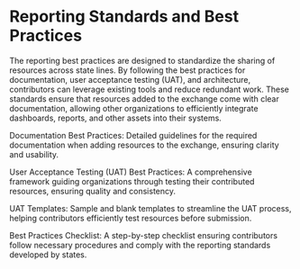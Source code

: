 # Reporting Standards and Best Practices
The reporting best practices are designed to standardize the sharing of resources across state lines. By following the best practices for documentation, user acceptance testing (UAT), and architecture, contributors can leverage existing tools and reduce redundant work. These standards ensure that resources added to the exchange come with clear documentation, allowing other organizations to efficiently integrate dashboards, reports, and other assets into their systems.

Documentation Best Practices: Detailed guidelines for the required documentation when adding resources to the exchange, ensuring clarity and usability.

User Acceptance Testing (UAT) Best Practices: A comprehensive framework guiding organizations through testing their contributed resources, ensuring quality and consistency.

UAT Templates: Sample and blank templates to streamline the UAT process, helping contributors efficiently test resources before submission.

Best Practices Checklist: A step-by-step checklist ensuring contributors follow necessary procedures and comply with the reporting standards developed by states.
